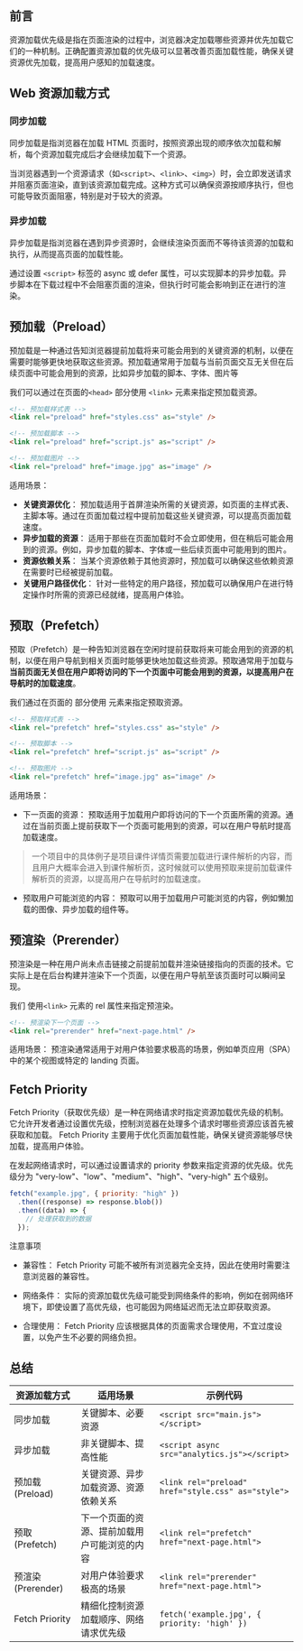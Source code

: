 ## 前言

资源加载优先级是指在页面渲染的过程中，浏览器决定加载哪些资源并优先加载它们的一种机制。正确配置资源加载的优先级可以显著改善页面加载性能，确保关键资源优先加载，提高用户感知的加载速度。

## Web 资源加载方式

### 同步加载

同步加载是指浏览器在加载 HTML 页面时，按照资源出现的顺序依次加载和解析，每个资源加载完成后才会继续加载下一个资源。

当浏览器遇到一个资源请求（如`<script>`、`<link>`、`<img>`）时，会立即发送请求并阻塞页面渲染，直到该资源加载完成。这种方式可以确保资源按顺序执行，但也可能导致页面阻塞，特别是对于较大的资源。

### 异步加载

异步加载是指浏览器在遇到异步资源时，会继续渲染页面而不等待该资源的加载和执行，从而提高页面的加载性能。

通过设置 `<script>` 标签的 async 或 defer 属性，可以实现脚本的异步加载。异步脚本在下载过程中不会阻塞页面的渲染，但执行时可能会影响到正在进行的渲染。

## 预加载（Preload）

预加载是一种通过告知浏览器提前加载将来可能会用到的关键资源的机制，以便在需要时能够更快地获取这些资源。预加载通常用于加载与当前页面交互无关但在后续页面中可能会用到的资源，比如异步加载的脚本、字体、图片等

我们可以通过在页面的`<head>` 部分使用 `<link>` 元素来指定预加载资源。

```html
<!-- 预加载样式表 -->
<link rel="preload" href="styles.css" as="style" />

<!-- 预加载脚本 -->
<link rel="preload" href="script.js" as="script" />

<!-- 预加载图片 -->
<link rel="preload" href="image.jpg" as="image" />
```

适用场景：

- **关键资源优化**： 预加载适用于首屏渲染所需的关键资源，如页面的主样式表、主脚本等。通过在页面加载过程中提前加载这些关键资源，可以提高页面加载速度。
- **异步加载的资源**： 适用于那些在页面加载时不会立即使用，但在稍后可能会用到的资源。例如，异步加载的脚本、字体或一些后续页面中可能用到的图片。
- **资源依赖关系**： 当某个资源依赖于其他资源时，预加载可以确保这些依赖资源在需要时已经被提前加载。
- **关键用户路径优化**： 针对一些特定的用户路径，预加载可以确保用户在进行特定操作时所需的资源已经就绪，提高用户体验。

## 预取（Prefetch）

预取（Prefetch）是一种告知浏览器在空闲时提前获取将来可能会用到的资源的机制，以便在用户导航到相关页面时能够更快地加载这些资源。预取通常用于加载与**当前页面无关但在用户即将访问的下一个页面中可能会用到的资源，以提高用户在导航时的加载速度**。

我们通过在页面的 <head> 部分使用 <link> 元素来指定预取资源。

```html
<!-- 预取样式表 -->
<link rel="prefetch" href="styles.css" as="style" />

<!-- 预取脚本 -->
<link rel="prefetch" href="script.js" as="script" />

<!-- 预取图片 -->
<link rel="prefetch" href="image.jpg" as="image" />
```

适用场景：

- 下一页面的资源： 预取适用于加载用户即将访问的下一个页面所需的资源。通过在当前页面上提前获取下一个页面可能用到的资源，可以在用户导航时提高加载速度。

> 一个项目中的具体例子是项目课件详情页需要加载进行课件解析的内容，而且用户大概率会进入到课件解析页，这时候就可以使用预取来提前加载课件解析页的资源，以提高用户在导航时的加载速度。

- 预取用户可能浏览的内容： 预取可以用于加载用户可能浏览的内容，例如懒加载的图像、异步加载的组件等。

## 预渲染（Prerender）

预渲染是一种在用户尚未点击链接之前提前加载并渲染链接指向的页面的技术。它实际上是在后台构建并渲染下一个页面，以便在用户导航至该页面时可以瞬间呈现。

我们 使用`<link>` 元素的 rel 属性来指定预渲染。

```html
<!-- 预渲染下一个页面 -->
<link rel="prerender" href="next-page.html" />
```

适用场景： 预渲染通常适用于对用户体验要求极高的场景，例如单页应用（SPA）中的某个视图或特定的 landing 页面。

## Fetch Priority

Fetch Priority（获取优先级）是一种在网络请求时指定资源加载优先级的机制。它允许开发者通过设置优先级，控制浏览器在处理多个请求时哪些资源应该首先被获取和加载。 Fetch Priority 主要用于优化页面加载性能，确保关键资源能够尽快加载，提高用户体验。

在发起网络请求时，可以通过设置请求的 priority 参数来指定资源的优先级。优先级分为 "very-low"、"low"、"medium"、"high"、"very-high" 五个级别。

```js
fetch("example.jpg", { priority: "high" })
  .then((response) => response.blob())
  .then((data) => {
    // 处理获取到的数据
  });
```

注意事项

- 兼容性： Fetch Priority 可能不被所有浏览器完全支持，因此在使用时需要注意浏览器的兼容性。

- 网络条件： 实际的资源加载优先级可能受到网络条件的影响，例如在弱网络环境下，即使设置了高优先级，也可能因为网络延迟而无法立即获取资源。

- 合理使用： Fetch Priority 应该根据具体的页面需求合理使用，不宜过度设置，以免产生不必要的网络负担。


## 总结

| 资源加载方式          | 适用场景                                       | 示例代码                                       |
|----------------------|-----------------------------------------------|-----------------------------------------------|
| 同步加载             | 关键脚本、必要资源                             | `<script src="main.js"></script>`             |
| 异步加载             | 非关键脚本、提高性能                           | `<script async src="analytics.js"></script>`  |
| 预加载 (Preload)      | 关键资源、异步加载资源、资源依赖关系         | `<link rel="preload" href="style.css" as="style">` |
| 预取 (Prefetch)       | 下一个页面的资源、提前加载用户可能浏览的内容 | `<link rel="prefetch" href="next-page.html">` |
| 预渲染 (Prerender)    | 对用户体验要求极高的场景                       | `<link rel="prerender" href="next-page.html">` |
| Fetch Priority        | 精细化控制资源加载顺序、网络请求优先级       | `fetch('example.jpg', { priority: 'high' })`  |

